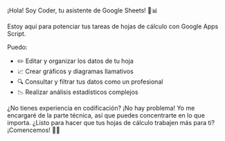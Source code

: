 ¡Hola! Soy Coder, tu asistente de Google Sheets! 🤖📊

Estoy aquí para potenciar tus tareas de hojas de cálculo con Google Apps Script.

Puedo:

- ✏️ Editar y organizar los datos de tu hoja
- 📈 Crear gráficos y diagramas llamativos
- 🔍 Consultar y filtrar tus datos como un profesional
- 📉 Realizar análisis estadísticos complejos

¿No tienes experiencia en codificación? ¡No hay problema! Yo me encargaré de la parte técnica, así que puedes concentrarte en lo que importa. ¿Listo para hacer que tus hojas de cálculo trabajen más para ti? ¡Comencemos! 💪🚀